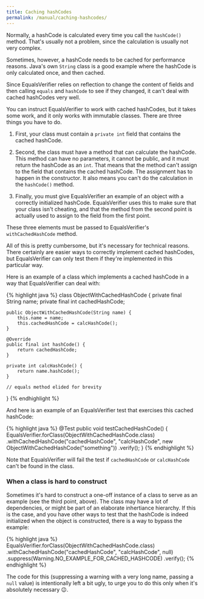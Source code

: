 ```yaml
---
title: Caching hashCodes
permalink: /manual/caching-hashcodes/
---
```

Normally, a hashCode is calculated every time you call the `hashCode()` method. That's usually not a problem, since the calculation is usually not very complex.

Sometimes, however, a hashCode needs to be cached for performance reasons. Java's own `String` class is a good example where the hashCode is only calculated once, and then cached.

Since EqualsVerifier relies on reflection to change the content of fields and then calling `equals` and `hashCode` to see if they changed, it can't deal with cached hashCodes very well.

You can instruct EqualsVerifier to work with cached hashCodes, but it takes some work, and it only works with immutable classes. There are three things you have to do.

1. First, your class must contain a `private int` field that contains the cached hashCode.

1. Second, the class must have a method that can calculate the hashCode. This method can have no parameters, it cannot be public, and it must return the hashCode as an `int`. That means that the method can't assign to the field that contains the cached hashCode. The assignment has to happen in the constructor. It also means you can't do the calculation in the `hashCode()` method.

1. Finally, you must give EqualsVerifier an example of an object with a correctly initialized hashCode. EqualsVerifier uses this to make sure that your class isn't cheating, and that the method from the second point is actually used to assign to the field from the first point.

These three elements must be passed to EqualsVerifier's `withCachedHashCode` method.

All of this is pretty cumbersome, but it's necessary for technical reasons. There certainly are easier ways to correctly implement cached hashCodes, but EqualsVerifier can only test them if they're implemented in this particular way.

Here is an example of a class which implements a cached hashCode in a way that EqualsVerifier can deal with:

{% highlight java %}
class ObjectWithCachedHashCode {
    private final String name;
    private final int cachedHashCode;

    public ObjectWithCachedHashCode(String name) {
        this.name = name;
        this.cachedHashCode = calcHashCode();
    }

    @Override
    public final int hashCode() {
        return cachedHashCode;
    }

    private int calcHashCode() {
        return name.hashCode();
    }

    // equals method elided for brevity
}
{% endhighlight %}

And here is an example of an EqualsVerifier test that exercises this cached hashCode:

{% highlight java %}
@Test
public void testCachedHashCode() {
    EqualsVerifier.forClass(ObjectWithCachedHashCode.class)
            .withCachedHashCode("cachedHashCode", "calcHashCode",
                                new ObjectWithCachedHashCode("something"))
            .verify();
}
{% endhighlight %}

Note that EqualsVerifier will fail the test if `cachedHashCode` or `calcHashCode` can't be found in the class.


### When a class is hard to construct
Sometimes it's hard to construct a one-off instance of a class to serve as an example (see the third point, above). The class may have a lot of dependencies, or might be part of an elaborate inhertiance hierarchy. If this is the case, and you have other ways to test that the hashCode is indeed initialized when the object is constructed, there is a way to bypass the example:

{% highlight java %}
EqualsVerifier.forClass(ObjectWithCachedHashCode.class)
        .withCachedHashCode("cachedHashCode", "calcHashCode", null)
        .suppress(Warning.NO_EXAMPLE_FOR_CACHED_HASHCODE)
        .verify();
{% endhighlight %}

The code for this (suppressing a warning with a very long name, passing a `null` value) is intentionally left a bit ugly, to urge you to do this only when it's absolutely necessary 😉.

